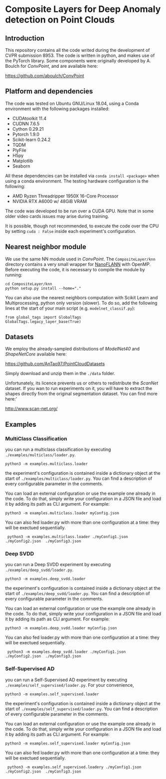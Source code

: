 # Composite Layers for Deep Anomaly detection on Point Clouds


## Introduction

This repository contains all the code writed during the development of CVPR submission 8953.
The code is written in python, and makes use of the PyTorch library. Some components were originally
developed by A. Boulch for *ConvPoint*, and are available here:

https://github.com/aboulch/ConvPoint


## Platform and dependencies

The code was tested on Ubuntu GNU/Linux 18.04, using a Conda environment with the following packages installed:

- CUDAtoolkit 11.4
- CUDNN 7.6.5
- Cython 0.29.21
- Pytorch 1.9.0
- Scikit-learn 0.24.2
- TQDM 
- PlyFile
- H5py
- Matplotlib
- Seaborn

All these dependencies can be installed via `conda install <package>` when using a conda environment. The testing hardware configuration is the following:

- AMD Ryzen Threadripper 1950X 16-Core Processor
- NVIDIA RTX A6000 w/ 48GiB VRAM

The code was developed to be run over a CUDA GPU. Note that in some older video cards issues may arise during training.

It is possible, though not recommended, to execute
the code over the CPU by setting `cuda : False` inside each experiment's configuration. 

## Nearest neighbor module
We use the same NN module used in *ConvPoint*. 
The ```CompositeLayer/knn``` directory contains a very small wrapper for [NanoFLANN](https://github.com/jlblancoc/nanoflann) with OpenMP.
Before executing the code, it is necessary to compile the module by running:
```
cd CompositeLayer/knn
python setup.py install --home="."
```

You can also use the nearest neighbors computation with Scikit Learn and Multiprocessing, python only version (slower). To do so, add the following lines at the start of your main script (e.g. ```modelnet_classif.py```):
```
from global_tags import GlobalTags
GlobalTags.legacy_layer_base(True)
```


## Datasets

We employ the already-sampled distributions of *ModelNet40* and *ShapeNetCore* available here:

https://github.com/AnTao97/PointCloudDatasets

Simply download and unzip them in the `./data` folder.

Unfortunately, its licence prevents us or others to redistribute the *ScanNet* dataset. If you wan to run experiments on it, you will have to extract the shapes directly from the original segmentation dataset. You can find more here:'

http://www.scan-net.org/


## Examples

### MultiClass Classification

you can run a multiclass classification by executing `./examples/multiclass/loader.py`.

`python3 -m examples.multiclass.loader `

the experiment's configuration is contained inside a dictionary object at the start of `./examples/multiclass/loader.py`.
You can find a description of every configurable parameter in the comments.

You can load an external configuration or use the example one already in the code. To do that, simply write your configuration in a JSON file and load it by adding its path as CLI argument. For example:

`python3 -m examples.multiclass.loader myConfig.json ` 

You can also fed loader.py with more than one configuration at a time: they will be exectued sequentially.

` python3 -m examples.multiclass.loader ./myConfig1.json ./myConfig2.json  ./myConfig3.json` 

### Deep SVDD

you can run a Deep SVDD experiment by executing `./examples/deep_svdd/loader.py`.

`python3 -m examples.deep_svdd.loader `

the experiment's configuration is contained inside a dictionary object at the start of `./examples/deep_svdd/loader.py`.
You can find a description of every configurable parameter in the comments.

You can load an external configuration or use the example one already in the code. To do that, simply write your configuration in a JSON file and load it by adding its path as CLI argument. For example:

`python3 -m examples.deep_svdd.loader myConfig.json ` 

You can also fed loader.py with more than one configuration at a time: they will be exectued sequentially.

` python3 -m examples.deep_svdd.loader ./myConfig1.json ./myConfig2.json  ./myConfig3.json` 

### Self-Supervised AD

you can run a Self-Supervised AD experiment by executing `./examples/self_supervised/loader.py`. For your convenience,

`python3 -m examples.self_supervised.loader `

the experiment's configuration is contained inside a dictionary object at the start of `./examples/self_supervised/loader.py`.
You can find a description of every configurable parameter in the comments.

You can load an external configuration or use the example one already in the code. To do that, simply write your configuration in a JSON file and load it by adding its path as CLI argument. For example:

` python3 -m examples.self_supervised.loader myConfig.json ` 

You can also fed loader.py with more than one configuration at a time: they will be exectued sequentially.

` python3 -m examples.self_supervised.loadery ./myConfig1.json ./myConfig2.json  ./myConfig3.json` 

